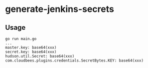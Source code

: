 # generate-jenkins-secrets

## Usage
```
go run main.go
...
master.key: base64(xxx)
secret.key: base64(xxx)
hudson.util.Secret: base64(xxx)
com.cloudbees.plugins.credentials.SecretBytes.KEY: base64(xxx)
```
